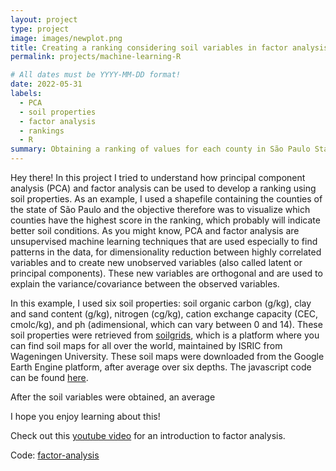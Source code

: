 ```yaml
---
layout: project
type: project
image: images/newplot.png
title: Creating a ranking considering soil variables in factor analysis
permalink: projects/machine-learning-R

# All dates must be YYYY-MM-DD format!
date: 2022-05-31
labels:
  - PCA
  - soil properties
  - factor analysis
  - rankings
  - R 
summary: Obtaining a ranking of values for each county in São Paulo State using soil variables in an unsupervised problem (factor analysis by principal component analysis (PCA)).
---
```


Hey there! In this project I tried to understand how principal component analysis (PCA) and factor analysis can be used to develop a ranking using soil properties. As an example, I used a shapefile containing the counties of the state of São Paulo and the objective therefore was to visualize which counties have the highest score in the ranking, which probably will indicate better soil conditions. As you might know, PCA and factor analysis are unsupervised machine learning techniques that are used especially to find patterns in the data, for dimensionality reduction between highly correlated variables and to create new unobserved variables (also called latent or principal components). These new variables are orthogonal and are used to explain the variance/covariance between the observed variables.  

In this example, I used six soil properties: soil organic carbon (g/kg), clay and sand content (g/kg), nitrogen (cg/kg), cation exchange capacity (CEC, cmolc/kg), and ph (adimensional, which can vary between 0 and 14). These soil properties were retrieved from [soilgrids](https://soilgrids.org/), which is a platform where you can find soil maps for all  over the world, maintained by ISRIC from Wageningen University. These soil maps were downloaded from the Google Earth Engine platform, after average over six depths. The javascript code can be found [here](https://github.com/neli12/machine-learning-R/blob/main/factor-analysis/download_soilgrids_gee.js).  

After the soil variables were obtained, an average 


I hope you enjoy learning about this!  


Check out this [youtube video](https://www.youtube.com/watch?v=WV_jcaDBZ2I) for an introduction to factor analysis.  

Code: <a href="https://github.com/neli12/machine-learning-R/tree/main/factor-analysis"><i class="large github icon"></i>factor-analysis</a>

